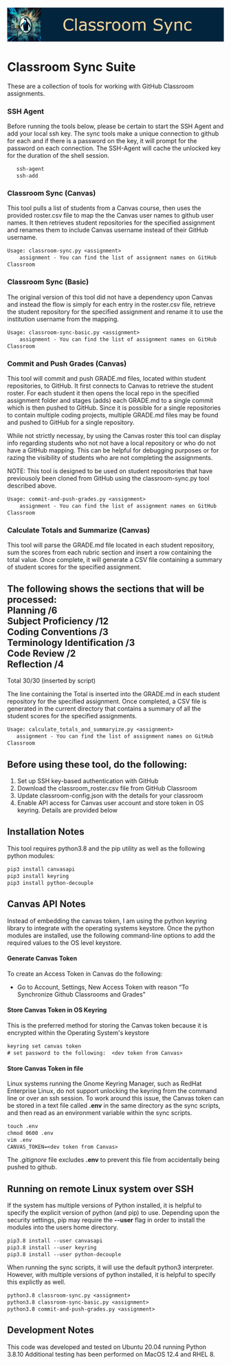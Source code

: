 ![Classroom Sync](images/classroom-sync.png)
# Classroom Sync Suite
These are a collection of tools for working with GitHub Classroom assignments.  

### SSH Agent
Before running the tools below, please be certain to start the SSH Agent and add your local ssh key. The sync tools make a unique connection to github for each and if there is a password on the key, it will prompt for the password on each connection.  The SSH-Agent will cache the unlocked key for the duration of the shell session.

```
   ssh-agent
   ssh-add
```

### Classroom Sync (Canvas)
This tool pulls a list of students from a Canvas course, then uses the provided roster.csv file to map the the Canvas user names to github user names. It then retrieves student repositories for the specified assignment and renames them to include Canvas username instead of their GitHub username.

```
Usage: classroom-sync.py <assignment> 
    assignment - You can find the list of assignment names on GitHub Classroom
```

### Classroom Sync (Basic)
The original version of this tool did not have a dependency upon Canvas and instead the flow is simply for each entry in the roster.csv file, retrieve the student repository for the specified assignment and rename it to use the institution username from the mapping.  

```
Usage: classroom-sync-basic.py <assignment> 
    assignment - You can find the list of assignment names on GitHub Classroom
```

### Commit and Push Grades (Canvas)
This tool will commit and push GRADE.md files, located within student repositories, to GitHub.  It first connects to Canvas to retrieve the student roster. For each student it then opens the local repo in the specified assignment folder and stages (adds) each GRADE.md to a single commit which is then pushed to GitHub. Since it is possible for a single repositories to contain multiple coding projects, multiple GRADE.md files may be found and pushed to GitHub for a single repository.

While not strictly necessay, by using the Canvas roster this tool can display info regarding students who not not have a local repository or who do not have a GitHub mapping. This can be helpful for debugging purposes or for razing the visibility of students who are not completing the assignments.

NOTE:  This tool is designed to be used on student repositories that have previousoly been cloned from GitHub using the classroom-sync.py tool described above.

```
Usage: commit-and-push-grades.py <assignment> 
    assignment - You can find the list of assignment names on GitHub Classroom
```

### Calculate Totals and Summarize (Canvas)
This tool will parse the GRADE.md file located in each student repository, sum the scores from each rubric section and insert a row containing the total value. Once complete, it will generate a CSV file containing a summary of student scores for the specified assignment.

The following shows the sections that will be processed:  
Planning                        /6  
Subject Proficiency             /12  
Coding Conventions              /3  
Terminology Identification      /3  
Code Review                     /2  
Reflection                      /4  
-----------------------------------  
Total                         30/30  (inserted by script)  

The line containing the Total is inserted into the GRADE.md in each student repository for the specified assignment.  Once completed, a CSV file is generated in the current directory that contains a summary of all the student scores for the specified assignments.
```
Usage: calculate_totals_and_summaryize.py <assignment> 
   assignment - You can find the list of assignment names on GitHub Classroom
```

## Before using these tool, do the following:
1. Set up SSH key-based authentication with GitHub  
2. Download the classroom_roster.csv file from GitHub Classroom  
3. Update classroom-config.json with the details for your classroom  
4. Enable API access for Canvas user account and store token in OS keyring. Details are provided below

## Installation Notes
This tool requires python3.8 and the pip utility as well as the following python modules:
```
pip3 install canvasapi
pip3 install keyring
pip3 install python-decouple
```

## Canvas API Notes
Instead of embedding the canvas token, I am using the python keyring library to integrate with the operating systems keystore.  Once the python modules are installed, use the following command-line options to add the required values to the OS level keystore.  

#### Generate Canvas Token
To create an Access Token in Canvas do the following:
- Go to Account, Settings, New Access Token with reason “To Synchronize Github Classrooms and Grades"

#### Store Canvas Token in OS Keyring
This is the preferred method for storing the Canvas token because it is encrypted within the Operating System's keystore
```
keyring set canvas token
# set password to the following:  <dev token from Canvas>
```
#### Store Canvas Token in file
Linux systems running the Gnome Keyring Manager, such as RedHat Enterprise Linux, do not support unlocking the keyring from the command line or over an ssh session. To work around this issue, the Canvas token can be stored in a text file called **.env** in the same directory as the sync scripts, and then read as an environment variable within the sync scripts.
```
touch .env
chmod 0600 .env
vim .env
CANVAS_TOKEN=<dev token from Canvas>
```
The *.gitignore* file excludes **.env** to prevent this file from accidentally being pushed to github.

## Running on remote Linux system over SSH
If the system has multiple versions of Python installed, it is helpful to specify the explicit version of python (and pip) to use. Depending upon the security settings, pip may require the **--user** flag in order to install the modules into the users home directory.
```
pip3.8 install --user canvasapi
pip3.8 install --user keyring
pip3.8 install --user python-decouple
```

When running the sync scripts, it will use the default python3 interpreter. However, with multiple versions of python installed, it is helpful to specify this explictly as well.

```
python3.8 classroom-sync.py <assignment>
python3.8 classroom-sync-basic.py <assignment>
python3.8 commit-and-push-grades.py <assignment>
```

## Development Notes
This code was developed and tested on Ubuntu 20.04 running Python 3.8.10
Additional testing has been performed on MacOS 12.4 and RHEL 8.



